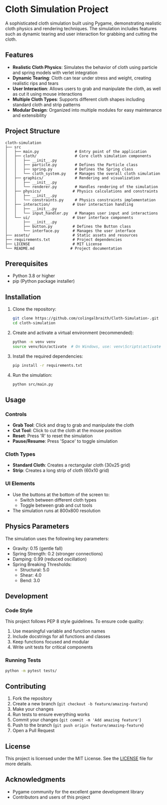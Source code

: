# Cloth Simulation Project

A sophisticated cloth simulation built using Pygame, demonstrating realistic cloth physics and rendering techniques. The simulation includes features such as dynamic tearing and user interaction for grabbing and cutting the cloth.

## Features

- **Realistic Cloth Physics**: Simulates the behavior of cloth using particle and spring models with verlet integration
- **Dynamic Tearing**: Cloth can tear under stress and weight, creating realistic rips and tears
- **User Interaction**: Allows users to grab and manipulate the cloth, as well as cut it using mouse interactions
- **Multiple Cloth Types**: Supports different cloth shapes including standard cloth and strip patterns
- **Modular Design**: Organized into multiple modules for easy maintenance and extensibility

## Project Structure

```
cloth-simulation
├── src
│   ├── main.py                # Entry point of the application
│   ├── cloth/                 # Core cloth simulation components
│   │   ├── __init__.py
│   │   ├── particle.py        # Defines the Particle class
│   │   ├── spring.py          # Defines the Spring class
│   │   └── cloth_system.py    # Manages the overall cloth simulation
│   ├── graphics/              # Rendering and visualization
│   │   ├── __init__.py
│   │   └── renderer.py        # Handles rendering of the simulation
│   ├── physics/              # Physics calculations and constraints
│   │   ├── __init__.py
│   │   └── constraints.py     # Physics constraints implementation
│   ├── interaction/          # User interaction handling
│   │   ├── __init__.py
│   │   └── input_handler.py   # Manages user input and interactions
│   └── ui/                   # User interface components
│       ├── __init__.py
│       ├── button.py         # Defines the Button class
│       └── interface.py      # Manages the user interface
├── assets/                   # Static assets and resources
├── requirements.txt          # Project dependencies
├── LICENSE                   # MIT License
└── README.md                # Project documentation
```

## Prerequisites

- Python 3.8 or higher
- pip (Python package installer)

## Installation

1. Clone the repository:
   ```bash
   git clone https://github.com/colingalbraith/Cloth-Simulation-.git
   cd cloth-simulation
   ```

2. Create and activate a virtual environment (recommended):
   ```bash
   python -m venv venv
   source venv/bin/activate  # On Windows, use: venv\Scripts\activate
   ```

3. Install the required dependencies:
   ```bash
   pip install -r requirements.txt
   ```

4. Run the simulation:
   ```bash
   python src/main.py
   ```

## Usage

### Controls
- **Grab Tool**: Click and drag to grab and manipulate the cloth
- **Cut Tool**: Click to cut the cloth at the mouse position
- **Reset**: Press 'R' to reset the simulation
- **Pause/Resume**: Press 'Space' to toggle simulation

### Cloth Types
- **Standard Cloth**: Creates a rectangular cloth (30x25 grid)
- **Strip**: Creates a long strip of cloth (60x10 grid)

### UI Elements
- Use the buttons at the bottom of the screen to:
  - Switch between different cloth types
  - Toggle between grab and cut tools
- The simulation runs at 800x800 resolution

## Physics Parameters

The simulation uses the following key parameters:
- Gravity: 0.15 (gentle fall)
- Spring Strength: 0.2 (stronger connections)
- Damping: 0.99 (reduced oscillation)
- Spring Breaking Thresholds:
  - Structural: 5.0
  - Shear: 4.0
  - Bend: 3.0

## Development

### Code Style
This project follows PEP 8 style guidelines. To ensure code quality:
1. Use meaningful variable and function names
2. Include docstrings for all functions and classes
3. Keep functions focused and modular
4. Write unit tests for critical components

### Running Tests
```bash
python -m pytest tests/
```

## Contributing

1. Fork the repository
2. Create a new branch (`git checkout -b feature/amazing-feature`)
3. Make your changes
4. Run tests to ensure everything works
5. Commit your changes (`git commit -m 'Add amazing feature'`)
6. Push to the branch (`git push origin feature/amazing-feature`)
7. Open a Pull Request

## License

This project is licensed under the MIT License. See the [LICENSE](LICENSE) file for more details.

## Acknowledgments

- Pygame community for the excellent game development library
- Contributors and users of this project